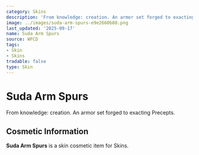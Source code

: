 ```yaml
---
category: Skins
description: 'From knowledge: creation. An armor set forged to exacting Precepts.'
image: ../images/suda-arm-spurs-e9e2660b80.png
last_updated: '2025-09-17'
name: Suda Arm Spurs
source: WFCD
tags:
- Skin
- Skins
tradable: false
type: Skin
---
```


# Suda Arm Spurs

From knowledge: creation. An armor set forged to exacting Precepts.

## Cosmetic Information

**Suda Arm Spurs** is a skin cosmetic item for Skins.


